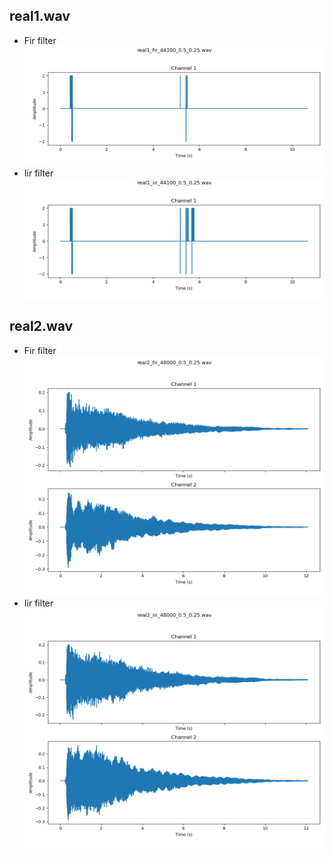 ## real1.wav

* Fir filter
![fir real1](real1_fir_diff.png)
* Iir filter
![iir real1](real1_iir_diff.png)

## real2.wav

* Fir filter
![fir real2](real2_fir_diff.png)
* Iir filter
![iir real2](real2_iir_diff.png)
